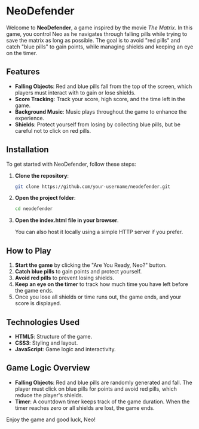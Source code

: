 # NeoDefender 

Welcome to **NeoDefender**, a game inspired by the movie *The Matrix*. In this game, you control Neo as he navigates through falling pills while trying to save the matrix as long as possible. The goal is to avoid "red pills" and catch "blue pills" to gain points, while managing shields and keeping an eye on the timer.

## Features
- **Falling Objects**: Red and blue pills fall from the top of the screen, which players must interact with to gain or lose shields.
- **Score Tracking**: Track your score, high score, and the time left in the game.
- **Background Music**: Music plays throughout the game to enhance the experience.
- **Shields**: Protect yourself from losing by collecting blue pills, but be careful not to click on red pills.

## Installation

To get started with NeoDefender, follow these steps:

1. **Clone the repository**:

    ```bash
    git clone https://github.com/your-username/neodefender.git
    ```

2. **Open the project folder**:

    ```bash
    cd neodefender
    ```

3. **Open the index.html file in your browser**.

    You can also host it locally using a simple HTTP server if you prefer.

## How to Play

1. **Start the game** by clicking the "Are You Ready, Neo?" button.
2. **Catch blue pills** to gain points and protect yourself.
3. **Avoid red pills** to prevent losing shields.
4. **Keep an eye on the timer** to track how much time you have left before the game ends.
5. Once you lose all shields or time runs out, the game ends, and your score is displayed.

## Technologies Used
- **HTML5**: Structure of the game.
- **CSS3**: Styling and layout.
- **JavaScript**: Game logic and interactivity.

## Game Logic Overview
- **Falling Objects**: Red and blue pills are randomly generated and fall. The player must click on blue pills for points and avoid red pills, which reduce the player's shields.
- **Timer**: A countdown timer keeps track of the game duration. When the timer reaches zero or all shields are lost, the game ends.


Enjoy the game and good luck, Neo!
